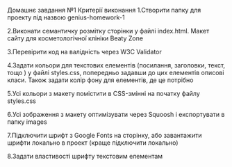 Домашнє завдання №1
Критерії виконання
1.Створити папку для проекту під назвою genius-homework-1

2.Виконати семантичку розмітку сторінки у файлі index.html. Макет сайту для косметологічної клініки Beaty Zone

3.Перевірити код на валідність через W3C Validator

4.Задати кольори для текстових елементів (посилання, заголовки, текст, тощо ) у файлі styles.css, попередньо задавши до цих елементів описові класи. Також задати колір фону для елементів, де це потрібно

5.Усі кольори з макету помістити в CSS-змінні на початку файлу styles.css

6.Усі зображення з макету оптимізувати через Squoosh і експортувати в папку images

7.Підключити шрифт з Google Fonts на сторінку, або завантажити шрифти локально в проект (краще підключити локально)

8.Задати властивості шрифту текстовим елементам
